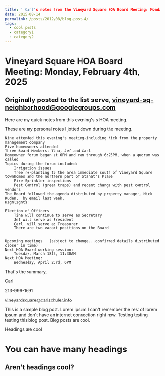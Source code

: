 ```yaml
---
title: ' Carl's notes from the Vineyard Square HOA Board Meeting: Monday, February 4th, 2025, 6PM, Seymore Center'
date: 2015-08-14
permalink: /posts/2012/08/blog-post-4/
tags:
  - cool posts
  - category1
  - category2
---
```

Vineyard Square HOA Board Meeting: Monday, February 4th, 2025
======
Originally posted to the list serve, vineyard-sq-neighborhood@googlegroups.com
------
Here are my quick notes from this evening's s HOA meeting. 

These are my personal notes I jotted down during the meeting. 

    Nine attended this evening's meeting-including Nick from the property management company
    Five homeowners attended
    Three Board Members: Tina, Jef and Carl
    Homeowner forum began at 6PM and ran through 6:25PM, when a quorum was called
    Topics during the forum included:
        Irrigation issues
        Tree re-planting to the area immediate south of Vineyard Square townhomes and the northern part of Stanat's Place
        Fire Sprinkler inspections
        Pest Control (green traps) and recent change with pest control vendors
    The Board followed the agenda distributed by property manager, Nick Ruden,  by email last week.
    Highlights:

    Election of Officers 
        Tina will continue to serve as Secretary
        Jef will serve as President
        Carl  will serve as Treasurer
        There are two vacant positions on the Board


    Upcoming meetings   (subject to change...confirmed details distributed closer in time)
    Next HOA Board working session:
        Tuesday, March 18th, 11:30AM
    Next HOA Meeting:
        Wednesday, April 23rd, 6PM

That's the summary,

Carl

213-999-1691

vineyardsquare@carlschuler.info

This is a sample blog post. Lorem ipsum I can't remember the rest of lorem ipsum and don't have an internet connection right now. Testing testing testing this blog post. Blog posts are cool.

Headings are cool


You can have many headings
======

Aren't headings cool?
------
